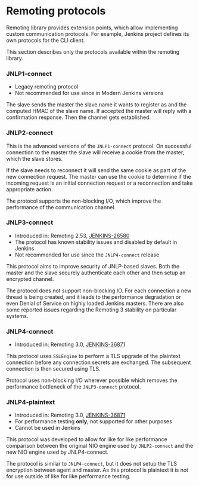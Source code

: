 Remoting protocols
====

Remoting library provides extension points, which allow implementing custom communication protocols.
For example, Jenkins project defines its own protocols for the CLI client.

This section describes only the protocols available within the remoting library.

### JNLP1-connect

* Legacy remoting protocol
* Not recommended for use since in Modern Jenkins versions

The slave sends the master the slave name it wants to register as and the computed HMAC of the slave name.
If accepted the master will reply with a confirmation response.
Then the channel gets established.

### JNLP2-connect

This is the advanced versions of the <code>JNLP1-connect</code> protocol. 
On successful connection to the master the slave will receive a cookie from the master, which the slave stores.
 
If the slave needs to reconnect it will send the same cookie as part of the new connection request. 
The master can use the cookie to determine if the incoming request is an initial connection request 
  or a reconnection and take appropriate action.
  
The protocol supports the non-blocking I/O, which improve the performance of the communication channel.

### JNLP3-connect

* Introduced in: Remoting 2.53, [JENKINS-26580](https://issues.jenkins-ci.org/browse/JENKINS-26580)
* The protocol has known stability issues and disabled by default in Jenkins
* Not recommended for use since the <code>JNLP4-connect</code> release

This protocol aims to improve security of JNLP-based slaves. 
Both the master and the slave securely authenticate each other and then setup an encrypted channel.

The protocol does not support non-blocking IO.
For each connection a new thread is being created, and it leads to the performance degradation or
  even Denial of Service on highly loaded Jenkins masters.
There are also some reported issues regarding the Remoting 3 stability on particular systems.

### JNLP4-connect

* Introduced in: Remoting 3.0, [JENKINS-36871](https://issues.jenkins-ci.org/browse/JENKINS-36871)

This protocol uses <code>SSLEngine</code> to perform a TLS upgrade of the plaintext 
  connection before any connection secrets are exchanged. 
The subsequent connection is then secured using TLS. 

Protocol uses non-blocking I/O wherever possible which removes the performance bottleneck of the <code>JNLP3-connect</code> protocol.

### JNLP4-plaintext

* Introduced in: Remoting 3.0, [JENKINS-36871](https://issues.jenkins-ci.org/browse/JENKINS-36871)
* For performance testing **only**, not supported for other purposes
* Cannot be used in Jenkins

This protocol was developed to allow for like for like performance comparison 
  between the original NIO engine used by <code>JNLP2-connect</code> and the new NIO engine 
  used by <connect>JNLP4-connect</code>. 

The protocol is similar to <code>JNLP4-connect</code>, 
  but it does not setup the TLS encryption between agent and master.
As this protocol is plaintext it is not for use outside of like for like performance testing.

